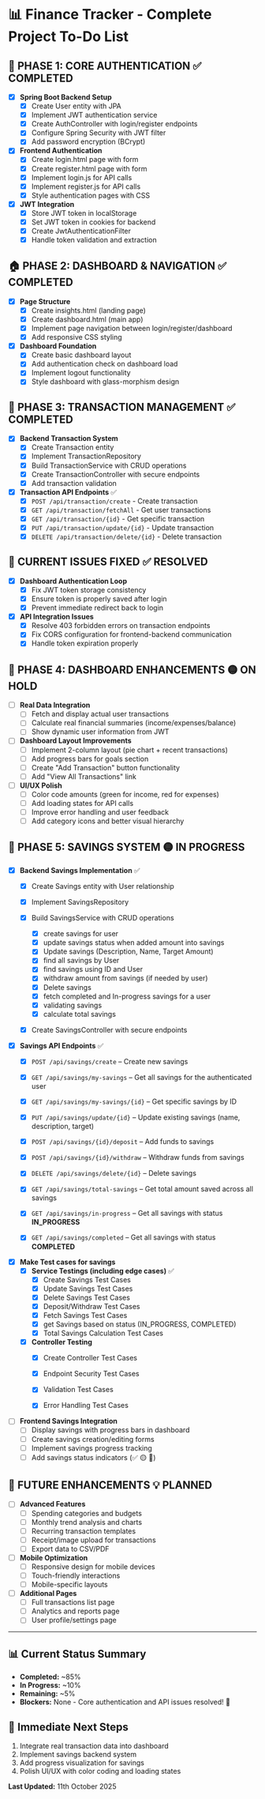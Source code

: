 # 📊 Finance Tracker - Complete Project To-Do List

## 🎯 **PHASE 1: CORE AUTHENTICATION** ✅ **COMPLETED**
- [x] **Spring Boot Backend Setup**
    - [x] Create User entity with JPA
    - [x] Implement JWT authentication service
    - [x] Create AuthController with login/register endpoints
    - [x] Configure Spring Security with JWT filter
    - [x] Add password encryption (BCrypt)

- [x] **Frontend Authentication**
    - [x] Create login.html page with form
    - [x] Create register.html page with form
    - [x] Implement login.js for API calls
    - [x] Implement register.js for API calls
    - [x] Style authentication pages with CSS

- [x] **JWT Integration**
    - [x] Store JWT token in localStorage
    - [x] Set JWT token in cookies for backend
    - [x] Create JwtAuthenticationFilter
    - [x] Handle token validation and extraction

## 🏠 **PHASE 2: DASHBOARD & NAVIGATION** ✅ **COMPLETED**
- [x] **Page Structure**
    - [x] Create insights.html (landing page)
    - [x] Create dashboard.html (main app)
    - [x] Implement page navigation between login/register/dashboard
    - [x] Add responsive CSS styling

- [x] **Dashboard Foundation**
    - [x] Create basic dashboard layout
    - [x] Add authentication check on dashboard load
    - [x] Implement logout functionality
    - [x] Style dashboard with glass-morphism design

## 🔄 **PHASE 3: TRANSACTION MANAGEMENT** ✅ **COMPLETED**
- [x] **Backend Transaction System**
    - [x] Create Transaction entity
    - [x] Implement TransactionRepository
    - [x] Build TransactionService with CRUD operations
    - [x] Create TransactionController with secure endpoints
    - [x] Add transaction validation

- [x] **Transaction API Endpoints** ✅
    - [x] `POST /api/transaction/create` - Create transaction
    - [x] `GET /api/transaction/fetchAll` - Get user transactions
    - [x] `GET /api/transaction/{id}` - Get specific transaction
    - [x] `PUT /api/transaction/update/{id}` - Update transaction
    - [x] `DELETE /api/transaction/delete/{id}` - Delete transaction

## 🐛 **CURRENT ISSUES FIXED** ✅ **RESOLVED**
- [x] **Dashboard Authentication Loop**
    - [x] Fix JWT token storage consistency
    - [x] Ensure token is properly saved after login
    - [x] Prevent immediate redirect back to login

- [x] **API Integration Issues**
    - [x] Resolve 403 forbidden errors on transaction endpoints
    - [x] Fix CORS configuration for frontend-backend communication
    - [x] Handle token expiration properly

## 🎨 **PHASE 4: DASHBOARD ENHANCEMENTS** 🟡 **ON HOLD**
- [ ] **Real Data Integration**
    - [ ] Fetch and display actual user transactions
    - [ ] Calculate real financial summaries (income/expenses/balance)
    - [ ] Show dynamic user information from JWT

- [ ] **Dashboard Layout Improvements**
    - [ ] Implement 2-column layout (pie chart + recent transactions)
    - [ ] Add progress bars for goals section
    - [ ] Create "Add Transaction" button functionality
    - [ ] Add "View All Transactions" link

- [ ] **UI/UX Polish**
    - [ ] Color code amounts (green for income, red for expenses)
    - [ ] Add loading states for API calls
    - [ ] Improve error handling and user feedback
    - [ ] Add category icons and better visual hierarchy

## 🎯 **PHASE 5: SAVINGS SYSTEM** 🟡 **IN PROGRESS**
- [x] **Backend Savings Implementation** ✅
    - [x] Create Savings entity with User relationship
    - [x] Implement SavingsRepository
    - [x] Build SavingsService with CRUD operations
      - [x] create savings for user
      - [x] update savings status when added amount into savings
      - [x] Update savings (Description, Name, Target Amount)
      - [x] find all savings by User
      - [x] find savings using ID and User
      - [x] withdraw amount from savings (if needed by user)
      - [x] Delete savings
      - [x] fetch completed and In-progress savings for a user
      - [x] validating savings
      - [x] calculate total savings
    - [x] Create SavingsController with secure endpoints


- [x] **Savings API Endpoints** ✅
  - [x] `POST /api/savings/create` – Create new savings
  - [x] `GET /api/savings/my-savings` – Get all savings for the authenticated user
  - [x] `GET /api/savings/my-savings/{id}` – Get specific savings by ID
  - [x] `PUT /api/savings/update/{id}` – Update existing savings (name, description, target)
  - [x] `POST /api/savings/{id}/deposit` – Add funds to savings
  - [x] `POST /api/savings/{id}/withdraw` – Withdraw funds from savings
  - [x] `DELETE /api/savings/delete/{id}` – Delete savings
  - [x] `GET /api/savings/total-savings` – Get total amount saved across all savings
  - [x] `GET /api/savings/in-progress` – Get all savings with status **IN_PROGRESS**
  - [x] `GET /api/savings/completed` – Get all savings with status **COMPLETED**


- [x] **Make Test cases for savings**
  - [x] **Service Testings (including edge cases)** ✅
    - [x] Create Savings Test Cases 
    - [x] Update Savings Test Cases
    - [x] Delete Savings Test Cases
    - [x] Deposit/Withdraw Test Cases
    - [x] Fetch Savings Test Cases
    - [x] get Savings based on status (IN_PROGRESS, COMPLETED)
    - [x] Total Savings Calculation Test Cases
  - [x] **Controller Testing**
    - [x] Create Controller Test Cases
    - [x] Endpoint Security Test Cases
    - [x] Validation Test Cases
    - [x] Error Handling Test Cases


- [ ] **Frontend Savings Integration**
    - [ ] Display savings with progress bars in dashboard
    - [ ] Create savings creation/editing forms
    - [ ] Implement savings progress tracking
    - [ ] Add savings status indicators (✅ 🟡 🔄)

## 🚀 **FUTURE ENHANCEMENTS** 💡 **PLANNED**
- [ ] **Advanced Features**
    - [ ] Spending categories and budgets
    - [ ] Monthly trend analysis and charts
    - [ ] Recurring transaction templates
    - [ ] Receipt/image upload for transactions
    - [ ] Export data to CSV/PDF

- [ ] **Mobile Optimization**
    - [ ] Responsive design for mobile devices
    - [ ] Touch-friendly interactions
    - [ ] Mobile-specific layouts

- [ ] **Additional Pages**
    - [ ] Full transactions list page
    - [ ] Analytics and reports page
    - [ ] User profile/settings page

---

## 📊 **Current Status Summary**
- **Completed:** ~85%
- **In Progress:** ~10%
- **Remaining:** ~5%
- **Blockers:** None - Core authentication and API issues resolved! 🎉

## 🎯 **Immediate Next Steps**
1. Integrate real transaction data into dashboard
2. Implement savings backend system
3. Add progress visualization for savings
4. Polish UI/UX with color coding and loading states

**Last Updated:** 11th October 2025
